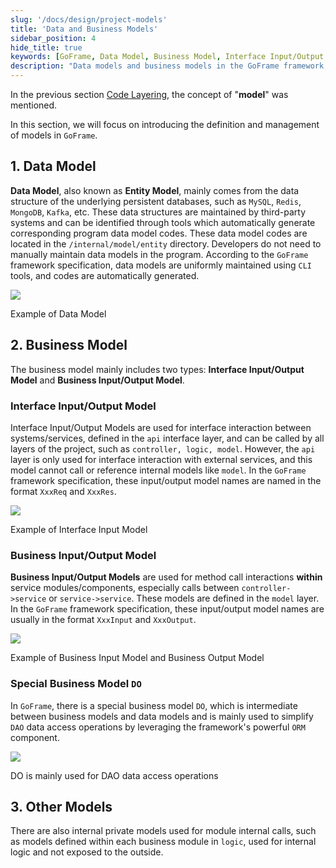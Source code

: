 ```yaml
---
slug: '/docs/design/project-models'
title: 'Data and Business Models'
sidebar_position: 4
hide_title: true
keywords: [GoFrame, Data Model, Business Model, Interface Input/Output Model, Business Input/Output Model, ORM Component, DAO Operation, CLI Tool, Entity Model, Module Call]
description: "Data models and business models in the GoFrame framework, including data models for databases like MySQL, Redis, and input/output models for interface interactions. Detailed explanation of the definition and usage of business input/output models, with a special introduction to the special business model DO integrated with the ORM component to simplify DAO data access operations."
---
```


In the previous section [Code Layering](代码分层设计.md), the concept of "**model**" was mentioned.

In this section, we will focus on introducing the definition and management of models in `GoFrame`.

## 1. Data Model

**Data Model**, also known as **Entity Model**, mainly comes from the data structure of the underlying persistent databases, such as `MySQL`, `Redis`, `MongoDB`, `Kafka`, etc. These data structures are maintained by third-party systems and can be identified through tools which automatically generate corresponding program data model codes. These data model codes are located in the `/internal/model/entity` directory. Developers do not need to manually maintain data models in the program. According to the `GoFrame` framework specification, data models are uniformly maintained using `CLI` tools, and codes are automatically generated.

![](/markdown/0126798ec8cb70d798fc2260afb2f9a9.png)

Example of Data Model

## 2. Business Model

The business model mainly includes two types: **Interface Input/Output Model** and **Business Input/Output Model**.

### Interface Input/Output Model

Interface Input/Output Models are used for interface interaction between systems/services, defined in the `api` interface layer, and can be called by all layers of the project, such as `controller, logic, model`. However, the `api` layer is only used for interface interaction with external services, and this model cannot call or reference internal models like `model`. In the `GoFrame` framework specification, these input/output model names are named in the format `XxxReq` and `XxxRes`.

![](/markdown/8c037d2e08ddf5b8cb758cefd706b5ea.png)

Example of Interface Input Model

### Business Input/Output Model

**Business Input/Output Models** are used for method call interactions **within** service modules/components, especially calls between `controller->service` or `service->service`. These models are defined in the `model` layer. In the `GoFrame` framework specification, these input/output model names are usually in the format `XxxInput` and `XxxOutput`.

![](/markdown/b23a0dab9a4f4ac63c51c166248d9779.png)

Example of Business Input Model and Business Output Model

### Special Business Model `DO`

In `GoFrame`, there is a special business model `DO`, which is intermediate between business models and data models and is mainly used to simplify `DAO` data access operations by leveraging the framework's powerful `ORM` component.

![](/markdown/d08e7808de1c18c306e05157dd899992.png)

DO is mainly used for DAO data access operations

## 3. Other Models

There are also internal private models used for module internal calls, such as models defined within each business module in `logic`, used for internal logic and not exposed to the outside.